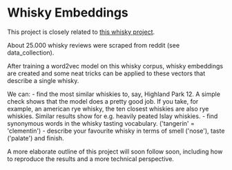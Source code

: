 # Whisky Embeddings

This project is closely related to [this whisky project](http://wrec.herokuapp.com/methodology).

About 25.000 whisky reviews were scraped from reddit (see data_collection).

After training a word2vec model on this whisky corpus, whisky embeddings are created and 
some neat tricks can be applied to these vectors that describe a single whisky. 

We can:
    - find the most similar whiskies to, say, Highland Park 12.
        A simple check shows that the model does a pretty good job. 
        If you take, for example, an american rye whisky, the ten closest whiskies are 
        also rye whiskies. Similar results show for e.g. heavily peated Islay whiskies. 
    - find synonymous words in the whisky tasting vocabulary. ('tangerin' = 'clementin')
    - describe your favourite whisky in terms of smell ('nose'), taste ('palate') and
        finish. 
        
A more elaborate outline of this project will soon follow soon, including how to reproduce
the results and a more technical perspective.
